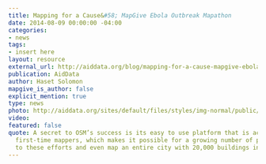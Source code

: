 ```yaml
---
title: Mapping for a Cause&#58; MapGive Ebola Outbreak Mapathon
date: 2014-08-09 00:00:00 -04:00
categories:
- news
tags:
- insert here
layout: resource
external_url: http://aiddata.org/blog/mapping-for-a-cause-mapgive-ebola-outbreak-mapathon
publication: AidData
author: Haset Solomon
mapgive_is_author: false
explicit_mention: true
type: news
photo: http://aiddata.org/sites/default/files/styles/img-normal/public/field/image/mapathon2-smaller.jpg?itok=P-1y_a4y
video: 
featured: false
quote: A secret to OSM’s success is its easy to use platform that is accessible to
  first-time mappers, which makes it possible for a growing number of people to contribute
  to these efforts and even map an entire city with 20,000 buildings in a day.
---
```


